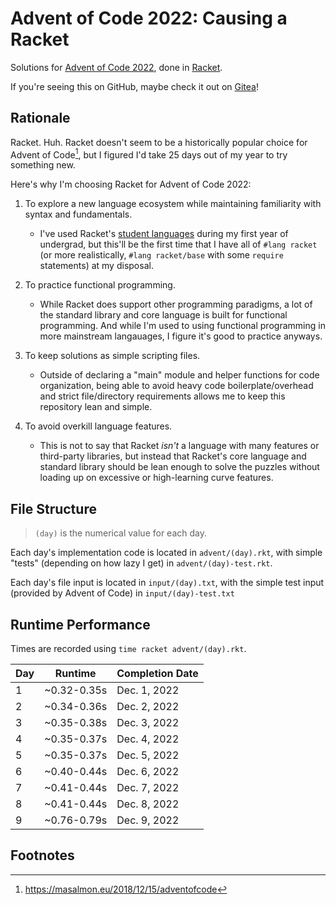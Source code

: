 # Advent of Code 2022: Causing a Racket

Solutions for [Advent of Code 2022](https://adventofcode.com/2022), done in [Racket](https://racket-lang.org).

If you're seeing this on GitHub, maybe check it out on [Gitea](http://git.bobertoyin.com/bobertoyin/advent-of-code-2022)!

## Rationale

Racket. Huh. Racket doesn't seem to be a historically popular choice for Advent of Code[^1], but I figured I'd take 25 days out of my year to try something new. 

Here's why I'm choosing Racket for Advent of Code 2022:

1. To explore a new language ecosystem while maintaining familiarity with syntax and fundamentals.

    - I've used Racket's [student languages](https://docs.racket-lang.org/htdp-langs/index.html) 
    during my first year of undergrad, but this'll be the first time that I have all of `#lang racket` 
    (or more realistically, `#lang racket/base` with some `require` statements) at my disposal.

2. To practice functional programming.

    - While Racket does support other programming paradigms, a lot of the standard library and core language is built for functional programming.
    And while I'm used to using functional programming in more mainstream langauages, I figure it's good to practice anyways.

3. To keep solutions as simple scripting files.

    - Outside of declaring a "main" module and helper functions for code organization, being able to avoid heavy code boilerplate/overhead and strict file/directory requirements allows me to keep this repository lean and simple.

4. To avoid overkill language features.

    - This is not to say that Racket *isn't* a language with many features or third-party libraries, but instead that Racket's core language and standard library should be lean enough to solve the puzzles without loading up on excessive or high-learning curve features.

## File Structure

> `(day)` is the numerical value for each day.

Each day's implementation code is located in `advent/(day).rkt`, with simple "tests" (depending on how lazy I get) in `advent/(day)-test.rkt`.

Each day's file input is located in `input/(day).txt`, with the simple test input (provided by Advent of Code) in `input/(day)-test.txt`

## Runtime Performance

Times are recorded using `time racket advent/(day).rkt`.

Day | Runtime           | Completion Date
--- | ----------------- | ---------------
1   | ~0.32-0.35s       | Dec. 1, 2022
2   | ~0.34-0.36s       | Dec. 2, 2022
3   | ~0.35-0.38s       | Dec. 3, 2022
4   | ~0.35-0.37s       | Dec. 4, 2022
5   | ~0.35-0.37s       | Dec. 5, 2022
6   | ~0.40-0.44s       | Dec. 6, 2022
7   | ~0.41-0.44s       | Dec. 7, 2022
8   | ~0.41-0.44s       | Dec. 8, 2022
9   | ~0.76-0.79s       | Dec. 9, 2022

## Footnotes

[^1]: https://masalmon.eu/2018/12/15/adventofcode
[^2]: https://www.litcharts.com/lit/hamlet/themes/action-and-inaction